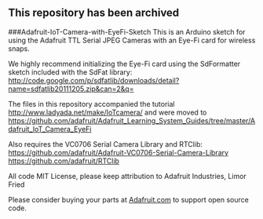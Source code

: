 ## This repository has been archived

###Adafruit-IoT-Camera-with-EyeFi-Sketch
This is an Arduino sketch for using the Adafruit TTL Serial JPEG Cameras with an Eye-Fi card for wireless snaps.

We highly recommend initializing the Eye-Fi card using the SdFormatter sketch included with the SdFat library:
http://code.google.com/p/sdfatlib/downloads/detail?name=sdfatlib20111205.zip&can=2&q=

The files in this repository accompanied the tutorial http://www.ladyada.net/make/IoTcamera/ 
and were moved to https://github.com/adafruit/Adafruit_Learning_System_Guides/tree/master/Adafruit_IoT_Camera_EyeFi

Also requires the VC0706 Serial Camera Library and RTClib:  
https://github.com/adafruit/Adafruit-VC0706-Serial-Camera-Library
https://github.com/adafruit/RTClib

All code MIT License, please keep attribution to Adafruit Industries, Limor Fried

Please consider buying your parts at [Adafruit.com](https://www.adafruit.com) to support open source code.
